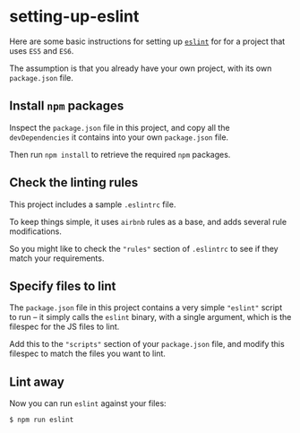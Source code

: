 # setting-up-eslint

Here are some basic instructions for setting up [`eslint`](https://github.com/eslint/eslint) for for a project that uses `ES5` and `ES6`.

The assumption is that you already have your own project, with its own `package.json` file.

## Install `npm` packages

Inspect the `package.json` file in this project, and copy all the `devDependencies` it contains into your own `package.json` file.

Then run `npm install` to retrieve the required `npm` packages.

## Check the linting rules

This project includes a sample `.eslintrc` file.

To keep things simple, it uses `airbnb` rules as a base, and adds several rule modifications.

So you might like to check the `"rules"` section of `.eslintrc` to see if they match your requirements.

## Specify files to lint

The `package.json` file in this project contains a very simple `"eslint"` script to run &ndash; it simply calls the `eslint` binary, with a single argument, which is the filespec for the JS files to lint.

Add this to the `"scripts"` section of your `package.json` file, and modify this filespec to match the files you want to lint.

## Lint away

Now you can run `eslint` against your files:

``` sh
$ npm run eslint
```

